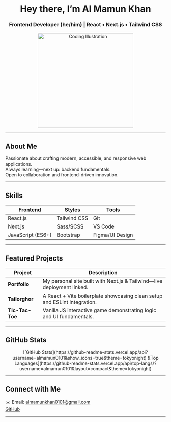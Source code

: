 <h1 align="center">Hey there, I’m Al Mamun Khan</h1>
<h3 align="center">Frontend Developer (he/him) | React • Next.js • Tailwind CSS</h3>

<p align="center">
  <img src="https://i.ibb.co/7k9G8wF/coding.gif" alt="Coding Illustration" width="300">
</p>

---

##  About Me
Passionate about crafting modern, accessible, and responsive web applications.  
Always learning—next up: backend fundamentals.  
Open to collaboration and frontend-driven innovation.

---

##  Skills
| Frontend | Styles | Tools |
|----------|--------|-------|
| React.js | Tailwind CSS | Git |
| Next.js  | Sass/SCSS     | VS Code |
| JavaScript (ES6+) | Bootstrap | Figma/UI Design |

---

##  Featured Projects
| Project | Description |
|---------|-------------|
| **Portfolio** | My personal site built with Next.js & Tailwind—live deployment linked. |
| **Tailorghor** | A React + Vite boilerplate showcasing clean setup and ESLint integration. |
| **Tic-Tac-Toe** | Vanilla JS interactive game demonstrating logic and UI fundamentals. |

---

##  GitHub Stats
<p align="center">
  ![GitHub Stats](https://github-readme-stats.vercel.app/api?username=almamun0101&show_icons=true&theme=tokyonight)  
  ![Top Languages](https://github-readme-stats.vercel.app/api/top-langs/?username=almamun0101&layout=compact&theme=tokyonight)
</p>

---

##  Connect with Me
✉️ Email: almamunkhan0101@gmail.com  
[GitHub](https://github.com/almamun0101)

---

